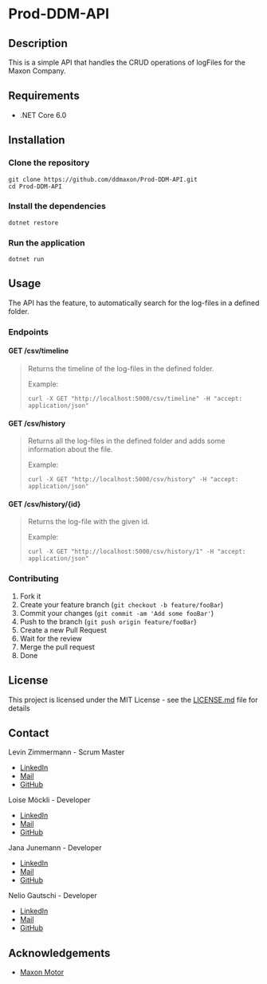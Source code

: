 # Prod-DDM-API

## Description

This is a simple API that handles the CRUD operations of logFiles for the Maxon Company.

## Requirements

- .NET Core 6.0

## Installation

### Clone the repository

```shell
git clone https://github.com/ddmaxon/Prod-DDM-API.git
cd Prod-DDM-API
```

### Install the dependencies

```shell
dotnet restore
```

### Run the application

```shell
dotnet run
```

## Usage

The API has the feature, to automatically search for the log-files in a defined folder.

### Endpoints

#### GET /csv/timeline
> Returns the timeline of the log-files in the defined folder.
>
> Example:
>
> ```shell
> curl -X GET "http://localhost:5000/csv/timeline" -H "accept: application/json"
> ```
#### GET /csv/history
> Returns all the log-files in the defined folder and adds some information about the file.
>
> Example:
>
> ```shell
> curl -X GET "http://localhost:5000/csv/history" -H "accept: application/json"
> ```
#### GET /csv/history/{id}
> Returns the log-file with the given id.
>
> Example:
>
> ```shell
> curl -X GET "http://localhost:5000/csv/history/1" -H "accept: application/json"
> ```

### Contributing

1. Fork it
2. Create your feature branch (`git checkout -b feature/fooBar`)
3. Commit your changes (`git commit -am 'Add some fooBar'`)
4. Push to the branch (`git push origin feature/fooBar`)
5. Create a new Pull Request
6. Wait for the review
7. Merge the pull request
8. Done

## License

This project is licensed under the MIT License - see the [LICENSE.md](LICENSE.md) file for details

## Contact

Levin Zimmermann - Scrum Master
- [LinkedIn](https://www.linkedin.com/in/levin-zimmermann-049ab4257/)
- [Mail](mailto:levinzimmermann06@gmail.com)
- [GitHub](https://github.com/RikoxCode)

Loise Möckli - Developer
- [LinkedIn](https://www.linkedin.com/in/loise-m%C3%B6ckli-3b3b3b1b3/)
- [Mail](mailto:)
- [GitHub]()

Jana Junemann - Developer
- [LinkedIn](https://www.linkedin.com/in/jana-junemann-3b3b3b1b3/)
- [Mail](mailto:)
- [GitHub]()

Nelio Gautschi - Developer
- [LinkedIn](https://www.linkedin.com/in/nelio-gautschi-3b3b3b1b3/)
- [Mail](mailto:)
- [GitHub]()


## Acknowledgements

- [Maxon Motor](https://www.maxonmotor.com/)
